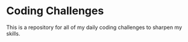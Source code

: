 # Coding Challenges
This is a repository for all of my daily coding challenges to sharpen my skills.

